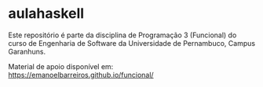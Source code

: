 # aulahaskell

Este repositório é parte da disciplina de Programação 3 (Funcional) do curso de Engenharia de Software da Universidade de Pernambuco, Campus Garanhuns.

Material de apoio disponível em: https://emanoelbarreiros.github.io/funcional/